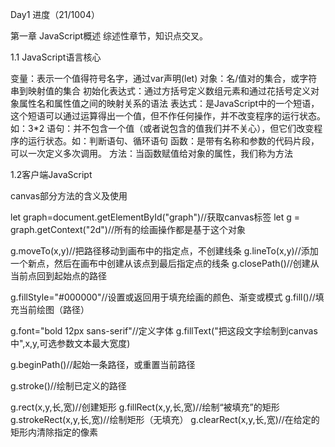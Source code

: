 Day1
进度（21/1004）

第一章 JavaScript概述
综述性章节，知识点交叉。

1.1 JavaScript语言核心

变量：表示一个值得符号名字，通过var声明(let)
对象：名/值对的集合，或字符串到映射值的集合
初始化表达式：通过方括号定义数组元素和通过花括号定义对象属性名和属性值之间的映射关系的语法
表达式：是JavaScript中的一个短语，这个短语可以通过运算得出一个值，但不作任何操作，并不改变程序的运行状态。如：3*2
语句：并不包含一个值（或者说包含的值我们并不关心），但它们改变程序的运行状态。如：判断语句、循环语句
函数：是带有名称和参数的代码片段，可以一次定义多次调用。
方法：当函数赋值给对象的属性，我们称为方法

1.2客户端JavaScript

canvas部分方法的含义及使用

let graph=document.getElementById("graph")//获取canvas标签
let g = graph.getContext("2d")//所有的绘画操作都是基于这个对象

g.moveTo(x,y)//把路径移动到画布中的指定点，不创建线条
g.lineTo(x,y)//添加一个新点，然后在画布中创建从该点到最后指定点的线条
g.closePath()//创建从当前点回到起始点的路径

g.fillStyle="#000000"//设置或返回用于填充绘画的颜色、渐变或模式
g.fill()//填充当前绘图（路径）

g.font="bold 12px sans-serif"//定义字体
g.fillText("把这段文字绘制到canvas中",x,y,可选参数文本最大宽度)

g.beginPath()//起始一条路径，或重置当前路径

g.stroke()//绘制已定义的路径

g.rect(x,y,长,宽)//创建矩形
g.fillRect(x,y,长,宽)//绘制“被填充”的矩形
g.strokeRect(x,y,长,宽)//绘制矩形（无填充）
g.clearRect(x,y,长,宽)//在给定的矩形内清除指定的像素
